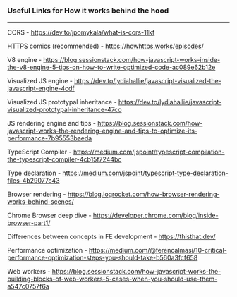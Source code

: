 ### Useful Links for How it works behind the hood
---

CORS - https://dev.to/jpomykala/what-is-cors-11kf

HTTPS comics (recommended) - https://howhttps.works/episodes/

V8 engine - https://blog.sessionstack.com/how-javascript-works-inside-the-v8-engine-5-tips-on-how-to-write-optimized-code-ac089e62b12e

Visualized JS engine - https://dev.to/lydiahallie/javascript-visualized-the-javascript-engine-4cdf

Visualized JS prototypal inheritance - https://dev.to/lydiahallie/javascript-visualized-prototypal-inheritance-47co

JS rendering engine and tips - https://blog.sessionstack.com/how-javascript-works-the-rendering-engine-and-tips-to-optimize-its-performance-7b95553baeda

TypeScript Compiler - https://medium.com/jspoint/typescript-compilation-the-typescript-compiler-4cb15f7244bc

Type declaration - https://medium.com/jspoint/typescript-type-declaration-files-4b29077c43

Browser rendering - https://blog.logrocket.com/how-browser-rendering-works-behind-scenes/

Chrome Browser deep dive - https://developer.chrome.com/blog/inside-browser-part1/

Differences between concepts in FE development - https://thisthat.dev/

Performance optimization - https://medium.com/@ferencalmasi/10-critical-performance-optimization-steps-you-should-take-b560a3fcf658

Web workers - https://blog.sessionstack.com/how-javascript-works-the-building-blocks-of-web-workers-5-cases-when-you-should-use-them-a547c0757f6a

